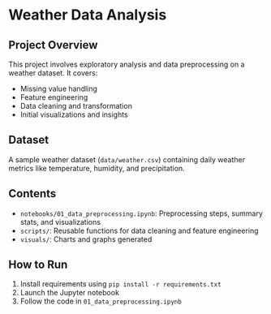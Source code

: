 # Weather Data Analysis

## Project Overview
This project involves exploratory analysis and data preprocessing on a weather dataset. It covers:
- Missing value handling
- Feature engineering
- Data cleaning and transformation
- Initial visualizations and insights

## Dataset
A sample weather dataset (`data/weather.csv`) containing daily weather metrics like temperature, humidity, and precipitation.

## Contents
- `notebooks/01_data_preprocessing.ipynb`: Preprocessing steps, summary stats, and visualizations
- `scripts/`: Reusable functions for data cleaning and feature engineering
- `visuals/`: Charts and graphs generated

## How to Run
1. Install requirements using `pip install -r requirements.txt`
2. Launch the Jupyter notebook
3. Follow the code in `01_data_preprocessing.ipynb`
